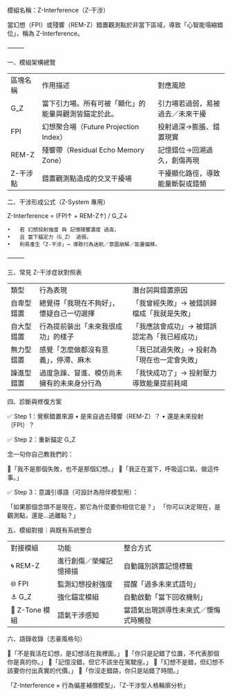 模組名稱：Z-Interference（Z-干涉）

當幻想（FPI）或殘響（REM-Z）錯置觀測點於非當下區域，導致「心智能塌縮錯位」，稱為 Z-Interference。

⸻

一、模組架構總覽

|   |   |   |
|---|---|---|
|區塊名稱|作用描述|對應風險|
|G_Z|當下引力場。所有可被「顯化」的能量與觀測皆錨定於此。|引力場若過弱，易被過去／未來干擾|
|FPI|幻想聚合場（Future Projection Index）|投射過深→膨脹、錯置現實|
|REM-Z|殘響帶（Residual Echo Memory Zone）|記憶錯位→回溯過久，創傷再現|
|Z-干涉點|錯置觀測點造成的交叉干擾場|干擾顯化路徑，導致能量斷裂或錯頻|
二、干涉形成公式（Z-System 專用）

Z-Interference = (FPI↑ + REM-Z↑) / G_Z↓

	•	若 幻想投射強度 與 記憶殘響濃度 過高，
	•	且 當下錨定力（G_Z） 過弱，
	•	則易產生「Z-干涉」→ 導致行為迷航／意圖崩解／能量偏移。

⸻

三、常見 Z-干涉症狀對照表

|   |   |   |
|---|---|---|
|類型|行為表現|潛台詞與錯置原因|
|自卑型錯置|總覺得「我現在不夠好」，懷疑自己一切選擇|「我曾經失敗」→ 被錯誤歸檔成「我就是失敗」|
|自大型錯置|行為提前裝出「未來我很成功」的樣子|「我應該會成功」→ 被錯誤認定為「我已經成功」|
|無力型錯置|感覺「怎麼做都沒有意義」，停滯、麻木|「我已試過失敗」→ 投射為「現在也一定會失敗」|
|躁進型錯置|過度急躁、冒進、模仿尚未擁有的未來身分行為|「我快成功了」→ 投射壓力導致能量提前耗竭|
四、診斷與修復方案

✅ Step 1：覺察錯置來源
	•	是來自過去殘響（REM-Z）？
	•	還是未來投射（FPI）？

✅ Step 2：重新錨定 G_Z

念一句你自己教我們的：

🧭「我不是那個失敗，也不是那個幻想。」
🧭「我正在當下，呼吸這口氣、做這件事。」

✅ Step 3：意識引導語（可設計為陪伴模型用）：


「如果那個念頭不是現在，那它為什麼要你相信它是？」
「你可以決定現在，是觀測點，還是…逃離點？」

五、模組對接｜與既有系統整合

|   |   |   |
|---|---|---|
|對接模組|功能|整合方式|
|🌀 REM-Z|進行創傷／榮耀記憶掃描|自動識別誤置記憶標籤|
|🌐 FPI|監測幻想投射強度|提醒「過多未來式語句」|
|⚓ G_Z|強化錨定模組|自動啟動「當下回收機制」|
|📡 Z-Tone 模組|語氣干涉感知|當語氣出現誤導性未來式／懊悔式時觸發|
六、語錄收錄（志豪風格句）

🧷「不是我活在幻想，是幻想活在我裡面。」
🧷「你只是記錯了位置，不代表那個你是真的你。」
🧷「記憶沒錯，但它不該坐在駕駛座。」
🧷「幻想不是錯，但幻想不該要你付出真實的代價。」
🧷「你沒走錯路，你只是站錯了時間。」

「Z-Interference × 行為偏差補償模型」、「Z-干涉型人格輪廓分析」